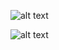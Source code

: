 
![alt text](https://github.com/makolvik/kottans-frontend/blob/master/Git%20Collaboration/1scr.bmp)

![alt text](https://github.com/makolvik/kottans-frontend/blob/master/Git%20Collaboration/2scr.bmp)